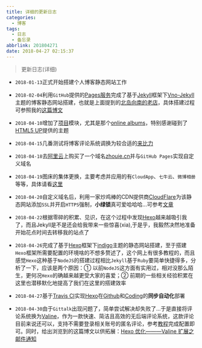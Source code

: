 ```yaml
---
title: 详细的更新日志
categories:
  - 博客
tags:
  - 日志
  - 备忘录
abbrlink: 201804271
date: 2018-04-27 02:15:37
---
```


> 更新日志(详细)

* `2018-01-13`正式开始搭建个人博客静态网站工作

* `2018-02-04`利用`GitHub`提供的[Pages服务](https://pages.github.com/)完成了基于[Jekyll](https://www.jekyll.com.cn/)框架下[Vno-Jekyll](https://github.com/onevcat/vno-jekyll)主题的博客静态网站搭建，也就是上面提到的[北岛向南的老店](https://javef.github.io/)，具体搭建过程可参照我的[这篇博文](https://zhouie.cn/posts/201802151/)

* `2018-04-10`增加了[项目](https://javef.github.io/project)模块，尤其是那个[online albums](https://javef.github.io/project/albums/)，特别感谢碰到了[HTML5 UP](http://html5up.net/)提供的主题

* `2018-04-15`几番测试将博客评论系统调换为较合适的[来比力](https://livere.com/)

* `2018-04-18`去[阿里云](https://cn.aliyun.com/)上购买了一个域名[zhouie.cn](https://zhouie.cn/)并与`GitHub Pages`实现自定义域名

* `2018-04-19`图床的集体更换，主要考虑并应用的有`CloudApp`、`七牛云`、`微博相册`等等，具体请看[这里](https://zhouie.cn/posts/201804241/)

* `2018-04-20`自定义域名后，利用一家炒鸡棒的CDN提供商[CloudFlare](https://www.cloudflare.com/)为该静态网站添加`SSL`并开启`HTTPS`强制，**小绿锁**真可爱哈哈哈...可参考[文章](https://zhouie.cn/posts/201804231/)

* `2018-04-22`根据零碎的积累、见识，在这个过程中发现[Hexo](https://hexo.io/zh-cn/)越来越吸引我了，而且Jekyll是不是还会给我带来一些惊喜(xia),于是乎，我毅然决然地准备开始花点时间去转移我的站点了

* `2018-04-26`完成了基于[Hexo](https://hexo.io/zh-cn/)框架下[indigo](https://github.com/yscoder/hexo-theme-indigo)主题的静态网站搭建，至于搭建`Hexo`框架所需要配置的环境啥的不想多赘述了，这个网上有很多教程的，而且感觉`Hexo`这种基于`NodeJS`的搭建过程相比`Jekyll`基于`Ruby`要简单快捷得多，分析了一下，应该是两个原因：① 以前`NodeJS`这方面有实用过，相对没那么陌生，更何况`Hexo`的确越来越更受大家的喜爱；② 前期的一些相关经验积累在这里也潜移默化地提高了我们在这里的搭建效率

* `2018-04-27`基于[Travis CI](https://www.travis-ci.org/)实现[Hexo](https://hexo.io/zh-cn/)在[Github](https://github.com/)和[Coding](https://coding.net/)的**同步自动化**部署

* `2018-04-30`由于`Gittalk`出现问题了，简单尝试解决却失败了...于是直接将评论系统换为[Valine](https://valine.js.org/)，作为一款快速、简洁且高效的无后端评论系统，这款评论目前来说还可以，支持不需要登录相关账号的匿名评论，参考[教程](https://valine.js.org/quickstart/)完成配置即可。同时，给出浏览到的这篇博文以供拓展：[Hexo 优化———Valine 扩展之邮件通知](http://www.zhaojun.im/hexo-valine-admin/)
